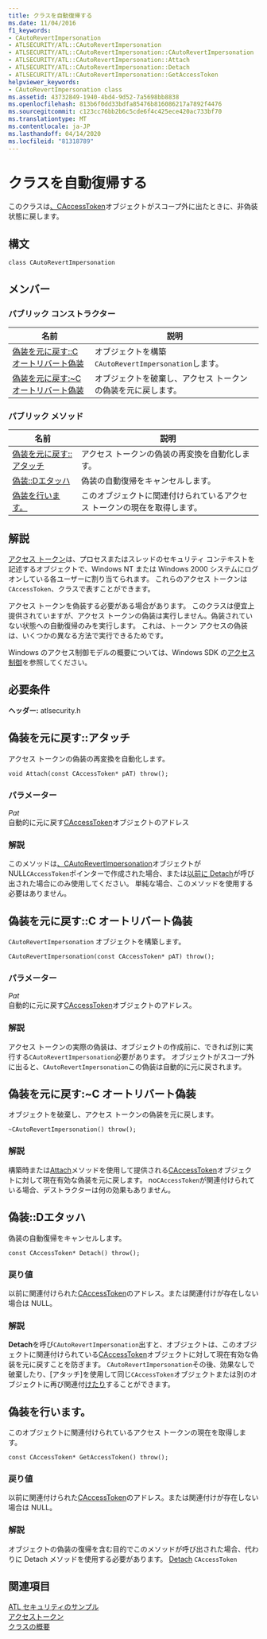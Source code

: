 ```yaml
---
title: クラスを自動復帰する
ms.date: 11/04/2016
f1_keywords:
- CAutoRevertImpersonation
- ATLSECURITY/ATL::CAutoRevertImpersonation
- ATLSECURITY/ATL::CAutoRevertImpersonation::CAutoRevertImpersonation
- ATLSECURITY/ATL::CAutoRevertImpersonation::Attach
- ATLSECURITY/ATL::CAutoRevertImpersonation::Detach
- ATLSECURITY/ATL::CAutoRevertImpersonation::GetAccessToken
helpviewer_keywords:
- CAutoRevertImpersonation class
ms.assetid: 43732849-1940-4bd4-9d52-7a5698bb8838
ms.openlocfilehash: 813b6f0dd33bdfa85476b816086217a7892f4476
ms.sourcegitcommit: c123cc76bb2b6c5cde6f4c425ece420ac733bf70
ms.translationtype: MT
ms.contentlocale: ja-JP
ms.lasthandoff: 04/14/2020
ms.locfileid: "81318789"
---
```

# <a name="cautorevertimpersonation-class"></a>クラスを自動復帰する

このクラスは[、CAccessToken](../../atl/reference/caccesstoken-class.md)オブジェクトがスコープ外に出たときに、非偽装状態に戻します。

## <a name="syntax"></a>構文

```
class CAutoRevertImpersonation
```

## <a name="members"></a>メンバー

### <a name="public-constructors"></a>パブリック コンストラクター

|名前|説明|
|----------|-----------------|
|[偽装を元に戻す::C オートリバート偽装](#cautorevertimpersonation)|オブジェクトを構築`CAutoRevertImpersonation`します。|
|[偽装を元に戻す:~C オートリバート偽装](#dtor)|オブジェクトを破棄し、アクセス トークンの偽装を元に戻します。|

### <a name="public-methods"></a>パブリック メソッド

|名前|説明|
|----------|-----------------|
|[偽装を元に戻す::アタッチ](#attach)|アクセス トークンの偽装の再変換を自動化します。|
|[偽装::Dエタッハ](#detach)|偽装の自動復帰をキャンセルします。|
|[偽装を行います。](#getaccesstoken)|このオブジェクトに関連付けられているアクセス トークンの現在を取得します。|

## <a name="remarks"></a>解説

[アクセス トークン](/windows/win32/SecAuthZ/access-tokens)は、プロセスまたはスレッドのセキュリティ コンテキストを記述するオブジェクトで、Windows NT または Windows 2000 システムにログオンしている各ユーザーに割り当てられます。 これらのアクセス トークンは`CAccessToken`、クラスで表すことができます。

アクセス トークンを偽装する必要がある場合があります。 このクラスは便宜上提供されていますが、アクセス トークンの偽装は実行しません。偽装されていない状態への自動復帰のみを実行します。 これは、トークン アクセスの偽装は、いくつかの異なる方法で実行できるためです。

Windows のアクセス制御モデルの概要については、Windows SDK の[アクセス制御](/windows/win32/SecAuthZ/access-control)を参照してください。

## <a name="requirements"></a>必要条件

**ヘッダー:** atlsecurity.h

## <a name="cautorevertimpersonationattach"></a><a name="attach"></a>偽装を元に戻す::アタッチ

アクセス トークンの偽装の再変換を自動化します。

```
void Attach(const CAccessToken* pAT) throw();
```

### <a name="parameters"></a>パラメーター

*Pat*<br/>
自動的に元に戻す[CAccessToken](../../atl/reference/caccesstoken-class.md)オブジェクトのアドレス

### <a name="remarks"></a>解説

このメソッドは[、CAutoRevertImpersonation](../../atl/reference/cautorevertimpersonation-class.md)オブジェクトが NULL`CAccessToken`ポインターで作成された場合、または[以前に Detach](#detach)が呼び出された場合にのみ使用してください。 単純な場合、このメソッドを使用する必要はありません。

## <a name="cautorevertimpersonationcautorevertimpersonation"></a><a name="cautorevertimpersonation"></a>偽装を元に戻す::C オートリバート偽装

`CAutoRevertImpersonation` オブジェクトを構築します。

```
CAutoRevertImpersonation(const CAccessToken* pAT) throw();
```

### <a name="parameters"></a>パラメーター

*Pat*<br/>
自動的に元に戻す[CAccessToken](../../atl/reference/caccesstoken-class.md)オブジェクトのアドレス。

### <a name="remarks"></a>解説

アクセス トークンの実際の偽装は、オブジェクトの作成前に、できれば別に実行する`CAutoRevertImpersonation`必要があります。 オブジェクトがスコープ外に出ると、`CAutoRevertImpersonation`この偽装は自動的に元に戻されます。

## <a name="cautorevertimpersonationcautorevertimpersonation"></a><a name="dtor"></a>偽装を元に戻す:~C オートリバート偽装

オブジェクトを破棄し、アクセス トークンの偽装を元に戻します。

```
~CAutoRevertImpersonation() throw();
```

### <a name="remarks"></a>解説

構築時または[Attach](#attach)メソッドを使用して提供される[CAccessToken](../../atl/reference/caccesstoken-class.md)オブジェクトに対して現在有効な偽装を元に戻します。 no`CAccessToken`が関連付けられている場合、デストラクターは何の効果もありません。

## <a name="cautorevertimpersonationdetach"></a><a name="detach"></a>偽装::Dエタッハ

偽装の自動復帰をキャンセルします。

```
const CAccessToken* Detach() throw();
```

### <a name="return-value"></a>戻り値

以前に関連付けられた[CAccessToken](../../atl/reference/caccesstoken-class.md)のアドレス。または関連付けが存在しない場合は NULL。

### <a name="remarks"></a>解説

**Detach**を呼び`CAutoRevertImpersonation`出すと、オブジェクトは、このオブジェクトに関連付けられている[CAccessToken](../../atl/reference/caccesstoken-class.md)オブジェクトに対して現在有効な偽装を元に戻すことを防ぎます。 `CAutoRevertImpersonation`その後、効果なしで破棄したり、[アタッチ]を使用して同じ`CAccessToken`オブジェクトまたは別のオブジェクトに再び関連付[けたり](#attach)することができます。

## <a name="cautorevertimpersonationgetaccesstoken"></a><a name="getaccesstoken"></a>偽装を行います。

このオブジェクトに関連付けられているアクセス トークンの現在を取得します。

```
const CAccessToken* GetAccessToken() throw();
```

### <a name="return-value"></a>戻り値

以前に関連付けられた[CAccessToken](../../atl/reference/caccesstoken-class.md)のアドレス。または関連付けが存在しない場合は NULL。

### <a name="remarks"></a>解説

オブジェクトの偽装の復帰を含む目的でこのメソッドが呼び出された場合、代わりに Detach メソッドを使用する必要があります。 [Detach](#detach) `CAccessToken`

## <a name="see-also"></a>関連項目

[ATL セキュリティのサンプル](../../overview/visual-cpp-samples.md)<br/>
[アクセストークン](/windows/win32/SecAuthZ/access-tokens)<br/>
[クラスの概要](../../atl/atl-class-overview.md)
